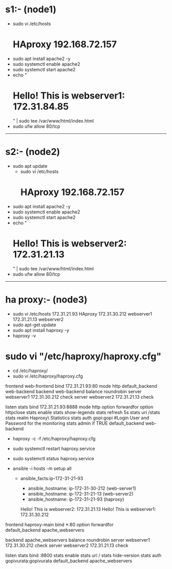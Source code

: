 
# s1:- (node1)
  * sudo vi /etc/hosts
      # HAproxy 192.168.72.157
  * sudo apt install apache2 -y
  * sudo systemctl enable apache2
  * sudo systemctl start apache2
  * echo "<H1>Hello! This is webserver1: 172.31.84.85 </H1>" | sudo tee /var/www/html/index.html
  * sudo ufw allow 80/tcp
---
# s2:- (node2)
  * sudo apt update
     * sudo vi /etc/hosts
        # HAproxy 192.168.72.157
  * sudo apt install apache2 -y
  * sudo systemctl enable apache2
  * sudo systemctl start apache2
  * echo "<H1>Hello! This is webserver2: 172.31.21.13 </H1>" | sudo tee /var/www/html/index.html
  * sudo ufw allow 80/tcp
---
# ha proxy:- (node3)
* sudo vi /etc/hosts
   172.31.21.93 HAproxy
   172.31.30.212 webserver1
   172.31.21.13 webserver2
* sudo apt-get update
* sudo apt install haproxy -y
* haproxy -v
#  sudo vi "<strong>/etc/haproxy/haproxy.cfg</strong>"
* cd /etc/haproxy/
* sudo vi /etc/haproxy/haproxy.cfg

frontend web-frontend
   bind 172.31.21.93:80
   mode http
   default_backend web-backend
backend web-backend
   balance roundrobin
   server webserver1	172.31.30.212 check
   server webserver2 172.31.21.13 check

listen stats
bind 172.31.21.93:8888
mode http
option forwardfor
option httpclose
stats enable
stats show-legends
stats refresh 5s
stats uri /stats
stats realm Haproxy\ Statistics
stats auth gopi:gopi           #Login User and Password for the monitoring
stats admin if TRUE
default_backend web-backend

* haproxy -c -f /etc/haproxy/haproxy.cfg
* sudo systemctl restart haproxy.service
* sudo systemctl status haproxy.service




 * ansible -i hosts -m setup all
     * ansible_facts:ip-172-31-21-93
         * ansible_hostname: ip-172-31-30-212 (web-server1)
         * ansible_hostname: ip-172-31-21-13 (web-server2)
         * ansible_hostname: ip-172-31-21-93 (haproxy)


         Hello! This is webserver2: 172.31.21.13
         Hello! This is webserver1: 172.31.30.212 




frontend haproxy-main
    bind *:80
    option forwardfor  
    default_backend apache_webservers    

backend apache_webservers
    balance roundrobin
    server webserver1	172.31.30.212 check
    server webserver2	172.31.21.13 check
    

listen stats
bind :8800
stats enable
stats uri /
stats hide-version
stats auth gopivurata:gopivurata
default_backend apache_webservers

